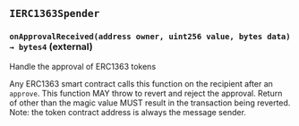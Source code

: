## `IERC1363Spender`






### `onApprovalReceived(address owner, uint256 value, bytes data) → bytes4` (external)

Handle the approval of ERC1363 tokens


Any ERC1363 smart contract calls this function on the recipient
after an `approve`. This function MAY throw to revert and reject the
approval. Return of other than the magic value MUST result in the
transaction being reverted.
Note: the token contract address is always the message sender.





